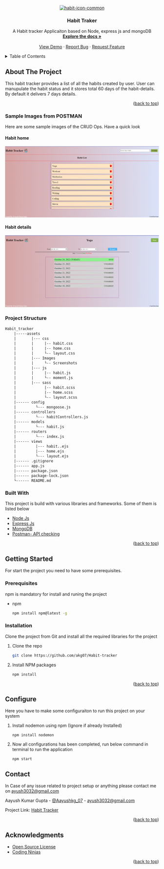 <a name="readme-top"></a>
<!-- [![Contributors][contributors-shield]][contributors-url]
[![Forks][forks-shield]][forks-url]
[![Stargazers][stars-shield]][stars-url]
[![Issues][issues-shield]][issues-url]
[![MIT License][license-shield]][license-url]
[![LinkedIn][linkedin-shield]][linkedin-url] -->


<!-- PROJECT LOGO -->
<br />
<div align="center">
  <a href="https://github.com/akg07/Habit-tracker">
    <img src="https://cdn-icons-png.flaticon.com/512/3588/3588658.png" alt="habit-icon-common" alt="Logo" width="70" height="70">
  </a>

  <h3 align="center">Habit Traker</h3>

  <p align="center">
    A Habit tracker Applicaiton based on Node, express js and mongoDB
    <br />
    <a href="https://github.com/akg07/Habit-tracker"><strong>Explore the docs »</strong></a>
    <br />
    <br />
    <a href="https://github.com/akg07/Habit-tracker#readme">View Demo</a>
    ·
    <a href="https://github.com/akg07/Habit-tracker/issues">Report Bug</a>
    ·
    <a href="https://github.com/akg07/Habit-tracker/issues">Request Feature</a>
  </p>
</div>



<!-- TABLE OF CONTENTS -->
<details>
  <summary>Table of Contents</summary>
  <ol>
    <li>
      <a href="#about-the-project">About The Project</a>
      <ul>
        <li><a href="#built-with">Built With</a></li>
      </ul>
    </li>
    <li>
    <a href="#Sample-images-from-postman">Sample Images</a>
    </li>
    <li>
      <a href="#getting-started">Getting Started</a>
      <ul>
        <li><a href="#prerequisites">Prerequisites</a></li>
        <li><a href="#installation">Installation</a></li>
      </ul>
    </li>
    <li>
        <a href="#configure">Configure</a>
    </li>
    <li><a href="#contact">Contact</a></li>
    <li><a href="#acknowledgments">Acknowledgments</a></li>
  </ol>
</details>



<!-- ABOUT THE PROJECT -->
## About The Project

This habit tracker provides a list of all the habits created by user.
User can manupulate the habit status and it stores total 60 days of the habit-details.
By default it delivers 7 days details.

<p align="right">(<a href="#readme-top">back to top</a>)</p>

### Sample Images from POSTMAN
Here are some sample images of the CRUD Ops. Have a quick look

#### Habit home
![Habit home][habit-home-screenshot]

#### Habit details
![Habit details][habit-details-screenshot]

### Project Structure
```
Habit_tracker
    |-----assets
    |       |--- css
    |       |     |-- habit.css
    |       |     |-- home.css
    |       |     └-- layout.css
    |       |--- Images
    |       |     └-- Screenshots     
    |       |--- js
    |       |     |-- habit.js
    |       |     └-- moment.js
    |       |--- sass
    |             |-- habit.scss
    |             |-- home.scss
    |             └-- layout.scss
    |------ config
    |         └--- mongoose.js
    |------ controllers
    |         └--- habitControllers.js
    |------ models
    |         └--- habit.js
    |------ routers
    |         └--- index.js
    |------ views
    |         |--- habit..ejs
    |         |--- home.ejs
    |         └--- layout.ejs
    |------ .gitignore
    |------ app.js
    |------ package.json
    |------ package-lock.json
    └------ README.md
```

### Built With

This project is build with various libraries and frameworks. Some of them is listed below

* [Node Js](https://nodejs.org/en/)
* [Express Js](http://expressjs.com/)
* [MongoDB](https://www.mongodb.com/)
* [Postman- API checking](https://www.postman.com/)

<p align="right">(<a href="#readme-top">back to top</a>)</p>



<!-- GETTING STARTED -->
## Getting Started

For start the project you need to have some prerequisites.

### Prerequisites
npm is mandatory for install and runing the project

* npm
  ```sh
  npm install npm@latest -g
  ```

### Installation

Clone the project from Git and install all the required libraries for the project

1. Clone the repo
   ```sh
   git clone https://github.com/akg07/Habit-tracker
   ```
2. Install NPM packages
   ```sh
   npm install
   ```

<p align="right">(<a href="#readme-top">back to top</a>)</p>

## Configure

Here you have to make some configuraiton to run this project on your system

1. Install nodemon using npm (Ignore if already Installed)
    ```
    npm install nodemon
    ```
2. Now all configurations has been completed, run below command in terminal to run the application
    ```
    npm start
    ```


<!-- CONTACT -->
## Contact
In Case of any issue related to project setup or anything please contact me on ayush3032@gmail.com 

Aayush Kumar Gupta - [@Aayushkg_07](https://twitter.com/Aayushkg_07) - ayush3032@gmail.com

Project Link: [Habit Tracker](https://github.com/akg07/Habit-tracker)

<p align="right">(<a href="#readme-top">back to top</a>)</p>



<!-- ACKNOWLEDGMENTS -->
## Acknowledgments


* [Open Source License](https://choosealicense.com)
* [Coding Ninjas](https://www.codingninjas.com/)
<p align="right">(<a href="#readme-top">back to top</a>)</p>



<!-- MARKDOWN LINKS & IMAGES -->
<!-- https://www.markdownguide.org/basic-syntax/#reference-style-links -->

[linkedin-shield]: https://img.shields.io/badge/-LinkedIn-black.svg?style=for-the-badge&logo=linkedin&colorB=555

[linkedin-url]: https://linkedin.com/in/othneildrew

[habit-home-screenshot]: assets/images/Habit_Home.png

[habit-details-screenshot]: assets/images/Habit_details.png
